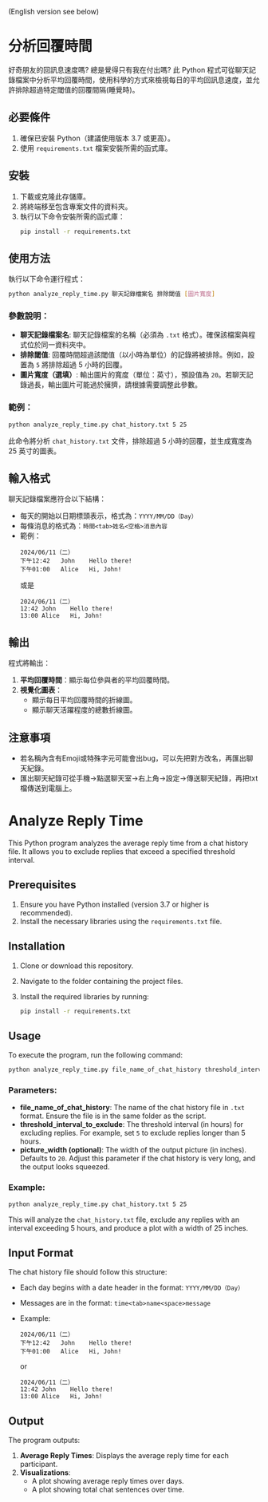 (English version see below)

# 分析回覆時間

好奇朋友的回訊息速度嗎? 總是覺得只有我在付出嗎?
此 Python 程式可從聊天記錄檔案中分析平均回覆時間，使用科學的方式來檢視每日的平均回訊息速度，並允許排除超過特定閾值的回覆間隔(睡覺時)。

## 必要條件

1. 確保已安裝 Python（建議使用版本 3.7 或更高）。
2. 使用 `requirements.txt` 檔案安裝所需的函式庫。

## 安裝

1. 下載或克隆此存儲庫。
2. 將終端移至包含專案文件的資料夾。
3. 執行以下命令安裝所需的函式庫：
   ```bash
   pip install -r requirements.txt
   ```

## 使用方法

執行以下命令運行程式：

```bash
python analyze_reply_time.py 聊天記錄檔案名 排除閾值 [圖片寬度]
```

### 參數說明：
- **聊天記錄檔案名**: 聊天記錄檔案的名稱（必須為 `.txt` 格式）。確保該檔案與程式位於同一資料夾中。
- **排除閾值**: 回覆時間超過該閾值（以小時為單位）的記錄將被排除。例如，設置為 `5` 將排除超過 5 小時的回覆。
- **圖片寬度（選填）**: 輸出圖片的寬度（單位：英寸），預設值為 `20`。若聊天記錄過長，輸出圖片可能過於擁擠，請根據需要調整此參數。

### 範例：

```bash
python analyze_reply_time.py chat_history.txt 5 25
```

此命令將分析 `chat_history.txt` 文件，排除超過 5 小時的回覆，並生成寬度為 25 英寸的圖表。

## 輸入格式

聊天記錄檔案應符合以下結構：
- 每天的開始以日期標頭表示，格式為：`YYYY/MM/DD（Day）`
- 每條消息的格式為：`時間<tab>姓名<空格>消息內容`
- 範例：
  ```
  2024/06/11（二）
  下午12:42	John	Hello there!
  下午01:00	Alice	Hi, John!
  ```
  或是
  ```
  2024/06/11（二）
  12:42	John	Hello there!
  13:00	Alice	Hi, John!
  ```

## 輸出

程式將輸出：
1. **平均回覆時間**：顯示每位參與者的平均回覆時間。
2. **視覺化圖表**：
   - 顯示每日平均回覆時間的折線圖。
   - 顯示聊天活躍程度的總數折線圖。

## 注意事項
 - 若名稱內含有Emoji或特殊字元可能會出bug，可以先把對方改名，再匯出聊天紀錄。
 - 匯出聊天紀錄可從手機->點選聊天室->右上角->設定->傳送聊天紀錄，再把txt檔傳送到電腦上。




# Analyze Reply Time

This Python program analyzes the average reply time from a chat history file. It allows you to exclude replies that exceed a specified threshold interval.

## Prerequisites

1. Ensure you have Python installed (version 3.7 or higher is recommended).
2. Install the necessary libraries using the `requirements.txt` file.

## Installation

1. Clone or download this repository.
2. Navigate to the folder containing the project files.
3. Install the required libraries by running:

   ```bash
   pip install -r requirements.txt
   ```

## Usage

To execute the program, run the following command:

```bash
python analyze_reply_time.py file_name_of_chat_history threshold_interval_to_exclude [picture_width]
```


### Parameters:
- **file_name_of_chat_history**: The name of the chat history file in `.txt` format. Ensure the file is in the same folder as the script.
- **threshold_interval_to_exclude**: The threshold interval (in hours) for excluding replies. For example, set `5` to exclude replies longer than 5 hours.
- **picture_width (optional)**: The width of the output picture (in inches). Defaults to `20`. Adjust this parameter if the chat history is very long, and the output looks squeezed.

### Example:

```bash
python analyze_reply_time.py chat_history.txt 5 25
```

This will analyze the `chat_history.txt` file, exclude any replies with an interval exceeding 5 hours, and produce a plot with a width of 25 inches.

## Input Format

The chat history file should follow this structure:
- Each day begins with a date header in the format: `YYYY/MM/DD（Day）`
- Messages are in the format: `time<tab>name<space>message`
- Example:
  ```
  2024/06/11（二）
  下午12:42	John	Hello there!
  下午01:00	Alice	Hi, John!
  ```
  or

  ```
  2024/06/11（二）
  12:42	John	Hello there!
  13:00	Alice	Hi, John!
  ```

## Output

The program outputs:
1. **Average Reply Times**: Displays the average reply time for each participant.
2. **Visualizations**:
   - A plot showing average reply times over days.
   - A plot showing total chat sentences over time.


